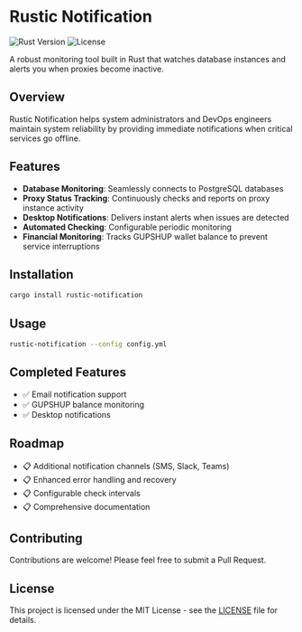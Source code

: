 # Rustic Notification

![Rust Version](https://img.shields.io/badge/rust-stable-orange.svg)
![License](https://img.shields.io/badge/license-MIT-blue.svg)

A robust monitoring tool built in Rust that watches database instances and alerts you when proxies become inactive.

## Overview

Rustic Notification helps system administrators and DevOps engineers maintain system reliability by providing immediate notifications when critical services go offline.

## Features

- **Database Monitoring**: Seamlessly connects to PostgreSQL databases
- **Proxy Status Tracking**: Continuously checks and reports on proxy instance activity
- **Desktop Notifications**: Delivers instant alerts when issues are detected
- **Automated Checking**: Configurable periodic monitoring
- **Financial Monitoring**: Tracks GUPSHUP wallet balance to prevent service interruptions

## Installation

```bash
cargo install rustic-notification
```

## Usage

```bash
rustic-notification --config config.yml
```

## Completed Features

- ✅ Email notification support
- ✅ GUPSHUP balance monitoring
- ✅ Desktop notifications

## Roadmap

- 📋 Additional notification channels (SMS, Slack, Teams)
- 📋 Enhanced error handling and recovery
- 📋 Configurable check intervals
- 📋 Comprehensive documentation

## Contributing

Contributions are welcome! Please feel free to submit a Pull Request.

## License

This project is licensed under the MIT License - see the [LICENSE](LICENSE) file for details.
